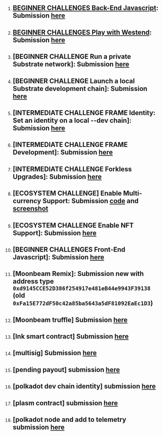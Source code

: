 1.  ## [BEGINNER CHALLENGES Back-End Javascript](https://gitcoin.co/issue/Polkadot-Network/hello-world-by-polkadot/13/100023939): Submission [here](https://github.com/fussyl/polkadot-hello-world/blob/main/back-end.js)
2.  ## [BEGINNER CHALLENGES Play with Westend](https://gitcoin.co/issue/Polkadot-Network/hello-world-by-polkadot/15/100023941): Submission [here](https://westend.subscan.io/extrinsic/0x47a07dc44093c3e80ae897453ae6505d2ac8a5e68e3c3187fabdb4d53ab7019e) 
3.  ## [BEGINNER CHALLENGE Run a private Substrate network]: Submission [here](https://github.com/fussyl/polkadot-hello-world/blob/main/private-network.png)
4.  ## [BEGINNER CHALLENGE Launch a local Substrate development chain]: Submission [here](https://github.com/fussyl/polkadot-hello-world/blob/main/local-private-network.png) 
5.  ## [INTERMEDIATE CHALLENGE FRAME Identity: Set an identity on a local --dev chain]: Submission [here](https://github.com/fussyl/polkadot-hello-world/blob/main/Frame%20Identity%20Local%20Dev.png)
6.  ## [INTERMEDIATE CHALLENGE FRAME Development]: Submission [here](https://github.com/fussyl/polkadot-hello-world/blob/main/FRAME-Development.md)
7.  ## [INTERMEDIATE CHALLENGE Forkless Upgrades]: Submission [here](https://github.com/fussyl/polkadot-hello-world/blob/main/Runtime%20Upgrade.png)
8.  ## [ECOSYSTEM CHALLENGE] Enable Multi-currency Support: Submission [code](https://github.com/fussyl/sub-node-orml) and [screenshot](https://github.com/fussyl/sub-node-orml/blob/master/orml-token%20custom%20currency%20transfer.png)
9.  ## [ECOSYSTEM CHALLENGE Enable NFT Support]: Submission [here](https://github.com/fussyl/sub-node-orml)
10.  ## [BEGINNER CHALLENGES Front-End Javascript]: Submission [here](https://github.com/fussyl/sub-frontend-template-custom)
11.  ## [Moonbeam Remix]: Submission new with address type `0xd9145CCE52D386f254917e481eB44e9943F39138` (old `0xFa15E772dF50c42a85ba5643a5dF81092EaEc1D3`)
12.  ## [Moonbeam truffle] Submission [here](https://github.com/fussyl/polkadot-hello-world/blob/main/moonbeam-truffle.md)
13.  ## [Ink smart contract] Submission [here](https://github.com/fussyl/polkadot-hello-world/blob/main/ink.md)
14.  ## [multisig] Submission [here](https://github.com/fussyl/polkadot-hello-world/blob/main/multisig.md)
15.  ## [pending payout] submission [here](https://github.com/fussyl/pendingpayout)
16.  ## [polkadot dev chain identity] submission [here](https://github.com/fussyl/polkadot-hello-world/blob/main/devchain-identity)
17.  ## [plasm contract] submission [here](https://github.com/fussyl/polkadot-hello-world/blob/main/plasmcontract.md)
18.  ## [polkadot node and add to telemetry submission [here](https://github.com/fussyl/polkadot-hello-world/blob/main/polkadotnode.md)
